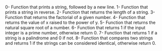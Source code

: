 0- Function that prints a string, followed by a new line.
1- Function that prints a string in reverse.
2- Function that returns the length of a string.
3- Function that returns the factorial of a given number.
4- Function that returns the value of x raised to the power of y.
5- Function that returns the natural square root of a number.
6- Function that returns 1 if the input integer is a prime number, otherwise return 0.
7- Function that returns 1 if a string is a palindrome and 0 if not.
8- Function that compares two strings and returns 1 if the strings can be considered identical, otherwise return 0.